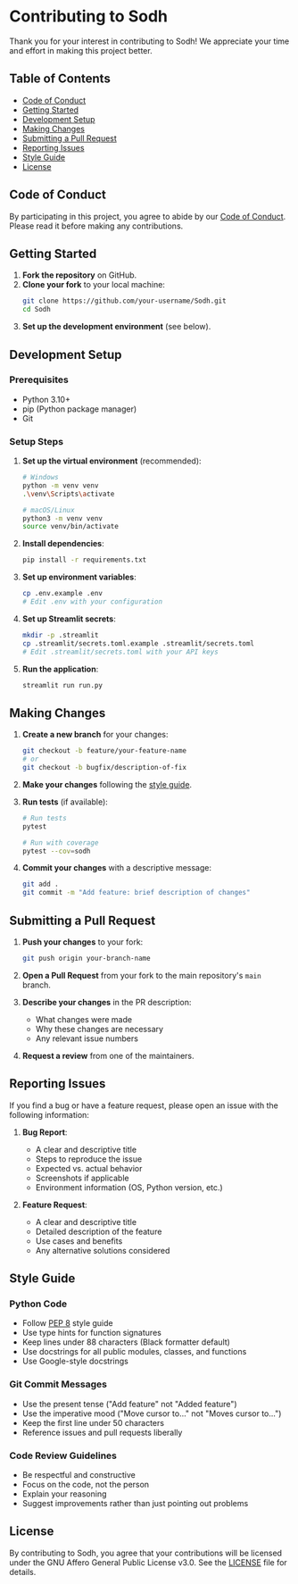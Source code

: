# Contributing to Sodh

Thank you for your interest in contributing to Sodh! We appreciate your time and effort in making this project better.

## Table of Contents

- [Code of Conduct](#code-of-conduct)
- [Getting Started](#getting-started)
- [Development Setup](#development-setup)
- [Making Changes](#making-changes)
- [Submitting a Pull Request](#submitting-a-pull-request)
- [Reporting Issues](#reporting-issues)
- [Style Guide](#style-guide)
- [License](#license)

## Code of Conduct

By participating in this project, you agree to abide by our [Code of Conduct](CODE_OF_CONDUCT.md). Please read it before making any contributions.

## Getting Started

1. **Fork the repository** on GitHub.
2. **Clone your fork** to your local machine:
   ```bash
   git clone https://github.com/your-username/Sodh.git
   cd Sodh
   ```
3. **Set up the development environment** (see below).

## Development Setup

### Prerequisites

- Python 3.10+
- pip (Python package manager)
- Git

### Setup Steps

1. **Set up the virtual environment** (recommended):
   ```bash
   # Windows
   python -m venv venv
   .\venv\Scripts\activate
   
   # macOS/Linux
   python3 -m venv venv
   source venv/bin/activate
   ```

2. **Install dependencies**:
   ```bash
   pip install -r requirements.txt
   ```

3. **Set up environment variables**:
   ```bash
   cp .env.example .env
   # Edit .env with your configuration
   ```

4. **Set up Streamlit secrets**:
   ```bash
   mkdir -p .streamlit
   cp .streamlit/secrets.toml.example .streamlit/secrets.toml
   # Edit .streamlit/secrets.toml with your API keys
   ```

5. **Run the application**:
   ```bash
   streamlit run run.py
   ```

## Making Changes

1. **Create a new branch** for your changes:
   ```bash
   git checkout -b feature/your-feature-name
   # or
   git checkout -b bugfix/description-of-fix
   ```

2. **Make your changes** following the [style guide](#style-guide).

3. **Run tests** (if available):
   ```bash
   # Run tests
   pytest
   
   # Run with coverage
   pytest --cov=sodh
   ```

4. **Commit your changes** with a descriptive message:
   ```bash
   git add .
   git commit -m "Add feature: brief description of changes"
   ```

## Submitting a Pull Request

1. **Push your changes** to your fork:
   ```bash
   git push origin your-branch-name
   ```

2. **Open a Pull Request** from your fork to the main repository's `main` branch.

3. **Describe your changes** in the PR description:
   - What changes were made
   - Why these changes are necessary
   - Any relevant issue numbers

4. **Request a review** from one of the maintainers.

## Reporting Issues

If you find a bug or have a feature request, please open an issue with the following information:

1. **Bug Report**:
   - A clear and descriptive title
   - Steps to reproduce the issue
   - Expected vs. actual behavior
   - Screenshots if applicable
   - Environment information (OS, Python version, etc.)

2. **Feature Request**:
   - A clear and descriptive title
   - Detailed description of the feature
   - Use cases and benefits
   - Any alternative solutions considered

## Style Guide

### Python Code

- Follow [PEP 8](https://www.python.org/dev/peps/pep-0008/) style guide
- Use type hints for function signatures
- Keep lines under 88 characters (Black formatter default)
- Use docstrings for all public modules, classes, and functions
- Use Google-style docstrings

### Git Commit Messages

- Use the present tense ("Add feature" not "Added feature")
- Use the imperative mood ("Move cursor to..." not "Moves cursor to...")
- Keep the first line under 50 characters
- Reference issues and pull requests liberally

### Code Review Guidelines

- Be respectful and constructive
- Focus on the code, not the person
- Explain your reasoning
- Suggest improvements rather than just pointing out problems

## License

By contributing to Sodh, you agree that your contributions will be licensed under the GNU Affero General Public License v3.0. See the [LICENSE](LICENSE) file for details.
